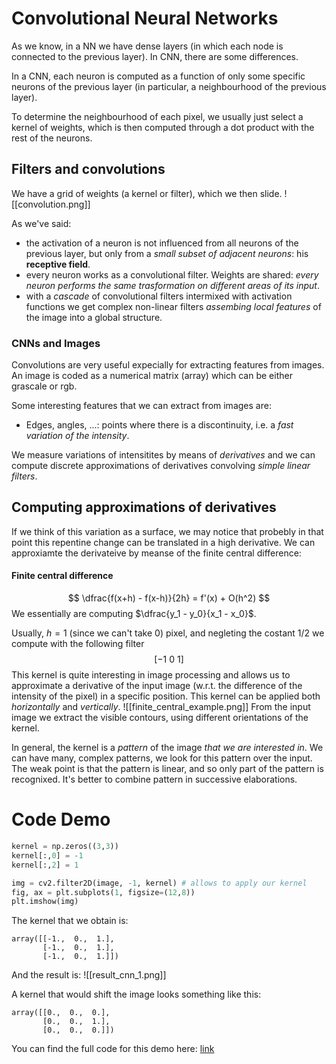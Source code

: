# Convolutional Neural Networks
As we know, in a NN we have dense layers (in which each node is connected to the previous layer). In CNN, there are some differences. 

In a CNN, each neuron is computed as a function of only some specific neurons of the previous layer (in particular, a neighbourhood of the previous layer).

To determine the neighbourhood of each pixel, we usually just select a kernel of weights, which is then computed through a dot product with the rest of the neurons. 

## Filters and convolutions
We have a grid of weights (a kernel or filter), which we then slide. 
![[convolution.png]]

As we've said:
- the activation of a neuron is not influenced from all neurons of the previous layer, but only from a _small subset of adjacent neurons_: his __receptive field__.
- every neuron works as a convolutional filter. Weights are shared: _every neuron performs the same trasformation on different areas of its input_.
- with a _cascade_ of convolutional filters intermixed with activation functions we get complex non-linear filters _assembing local features_ of the image into a global structure.

### CNNs and Images
Convolutions are very useful expecially for extracting features from images. 
An image is coded as a numerical matrix (array) which can be either grascale or rgb.  

Some interesting features that we can extract from images are:
- Edges, angles, ...: points where there is a discontinuity, i.e. a _fast variation of the intensity_.

We measure variations of intensitites by means of _derivatives_ and we can compute discrete approximations of derivatives convolving _simple linear filters_.

## Computing approximations of derivatives
If we think of this variation as a surface, we may notice that probebly in that point this repentine change can be translated in a high derivative. We can approxiamte the derivateive by meanse of the finite central difference:

#### Finite central difference
$$
\dfrac{f(x+h) - f(x-h)}{2h} = f'(x) + O(h^2)
$$
We essentially are computing $\dfrac{y_1 - y_0}{x_1 - x_0}$.

Usually, $h = 1$ (since we can't take 0) pixel, and negleting the costant 1/2 we compute with the following filter $$[-1 \ 0 \ 1]$$This kernel is quite interesting in image processing and allows us to approximate a derivative of the input image (w.r.t. the difference of the intensity of the pixel) in a specific position. This kernel can be applied both _horizontally_ and _vertically_. 
![[finite_central_example.png]]
From the input image we extract the visible contours, using different orientations of the kernel. 

In general, the kernel is a _pattern_ of the image _that we are interested in_. We can have many, complex patterns, we look for this pattern over the input.
The weak point is that the pattern is linear, and so only part of the pattern is recognixed. It's better to combine pattern in successive elaborations. 

# Code Demo
```Python
kernel = np.zeros((3,3))
kernel[:,0] = -1
kernel[:,2] = 1

img = cv2.filter2D(image, -1, kernel) # allows to apply our kernel
fig, ax = plt.subplots(1, figsize=(12,8))
plt.imshow(img)
```

The kernel that we obtain is:
```
array([[-1.,  0.,  1.],
       [-1.,  0.,  1.],
       [-1.,  0.,  1.]])
```

And the result is:
![[result_cnn_1.png]]

A kernel that would shift the image looks something like this:
```
array([[0.,  0.,  0.],
       [0.,  0.,  1.],
       [0.,  0.,  0.]])
```

You can find the full code for this demo here:
[link](https://virtuale.unibo.it/pluginfile.php/1241675/mod_resource/content/1/Convolutions.ipynb)
